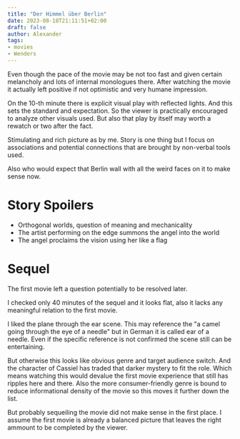 ```yaml
---
title: "Der Himmel über Berlin"
date: 2023-08-18T21:11:51+02:00
draft: false
author: Alexander
tags:
- movies
- Wenders
---
```


Even though the pace of the movie may be not too fast and given certain melancholy and lots of internal monologues there.
After watching the movie it actually left positive if not optimistic and very humane impression.

On the 10-th minute there is explicit visual play with reflected lights.
And this sets the standard and expectation.
So the viewer is practically encouraged to analyze other visuals used.
But also that play by itself may worth a rewatch or two after the fact.

Stimulating and rich picture as by me.
Story is one thing but I focus on associations and potential connections that are brought by non-verbal tools used.

Also who would expect that Berlin wall with all the weird faces on it to make sense now.

# Story Spoilers

- Orthogonal worlds, question of meaning and mechanicality
- The artist performing on the edge summons the angel into the world
- The angel proclaims the vision using her like a flag

# Sequel

The first movie left a question potentially to be resolved later.

I checked only 40 minutes of the sequel and it looks flat, also it lacks any meaningful relation to the first movie.

I liked the plane through the ear scene.
This may reference the "a camel going through the eye of a needle" but in German it is called ear of a needle.
Even if the specific reference is not confirmed the scene still can be entertaining.

But otherwise this looks like obvious genre and target audience switch.
And the character of Cassiel has traded that darker mystery to fit the role.
Which means watching this would devalue the first movie experience that still has ripples here and there.
Also the more consumer-friendly genre is bound to reduce informational density of the movie so this moves it further down the list.

But probably sequeiling the movie did not make sense in the first place.
I assume the first movie is already a balanced picture that leaves the right ammount to be completed by the viewer.
